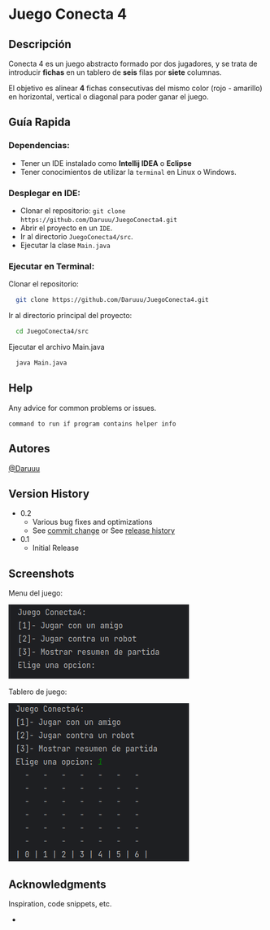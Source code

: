 # Juego Conecta 4

## Descripción

Conecta 4 es un juego abstracto formado por dos jugadores, y se trata de introducir **fichas** en un tablero de **seis** filas por **siete** columnas.

El objetivo es alinear **4** fichas consecutivas del mismo color (rojo - amarillo) en horizontal, vertical o diagonal para poder ganar el juego.

## Guía Rapida

### Dependencias:

* Tener un IDE instalado como __Intellij IDEA__ o __Eclipse__
* Tener conocimientos de utilizar la `terminal` en Linux o Windows.

### Desplegar en IDE:
- Clonar el repositorio: `git clone https://github.com/Daruuu/JuegoConecta4.git`
- Abrir el proyecto en un `IDE`.
- Ir al directorio `JuegoConecta4/src`.
- Ejecutar la clase `Main.java`

### Ejecutar en Terminal:

Clonar el repositorio:
```bash
  git clone https://github.com/Daruuu/JuegoConecta4.git
```
Ir al directorio principal del proyecto:
```bash
  cd JuegoConecta4/src
```
Ejecutar el archivo Main.java
```bash
  java Main.java
```

## Help
Any advice for common problems or issues.
```
command to run if program contains helper info
```

## Autores

[@Daruuu](https://github.com/Daruuu)

## Version History

* 0.2
    * Various bug fixes and optimizations
    * See [commit change]() or See [release history]()
* 0.1
    * Initial Release

## Screenshots

Menu del juego:

![menu juego](Enunciado/Screenshots/menuJuego.png)

Tablero de juego:

![tablero de juego antes de jugar](Enunciado/Screenshots/tableroJuego.png)


## Acknowledgments

Inspiration, code snippets, etc.
* []()

